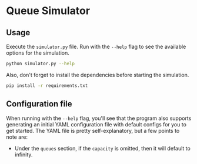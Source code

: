# Queue Simulator

## Usage

Execute the `simulator.py` file. Run with the `--help` flag to see the available options for the simulation.

```bash
python simulator.py --help
```

Also, don't forget to install the dependencies before starting the simulation.

```bash
pip install -r requirements.txt
```

## Configuration file

When running with the `--help` flag, you'll see that the program also supports generating an initial YAML configuration file with default configs for you to get started. The YAML file is pretty self-explanatory, but a few points to note are:

- Under the `queues` section, if the `capacity` is omitted, then it will default to infinity.